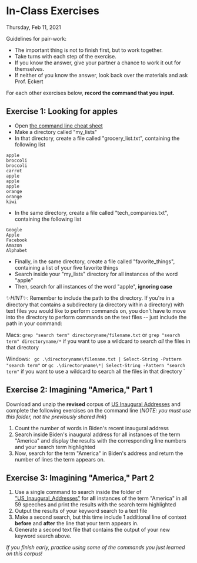 # In-Class Exercises

Thursday, Feb 11, 2021


Guidelines for pair-work:

- The important thing is not to finish first, but to work together. 
- Take turns with each step of the exercise.
- If you know the answer, give your partner a chance to work it out for themselves.
- If neither of you know the answer, look back over the materials and ask Prof. Eckert  

For each other exercises below, **record the command that you input.**

## Exercise 1: Looking for apples

- Open [the command line cheat sheet](https://github.com/sceckert/IntroDHSpring2021/blob/main/_week2/command-line-cheat-sheet.md)
- Make a directory called "my_lists"
-  In that directory, create a file called "grocery_list.txt", containing the following list
```
apple
broccoli
broccoli
carrot
apple
apple
apple
orange
orange
kiwi
```
- In the same directory, create a file called "tech_companies.txt", containing the following list
```
Google
Apple
Facebook
Amazon
Alphabet
```
- Finally, in the same directory, create a file called "favorite_things", containing a list of your five favorite things
- Search inside your "my_lists" directory for all instances of the word "apple"
- Then, search for all instances of the word "apple", **ignoring case**


✨*HINT*✨:
 Remember to include the path to the directory. If you're in a directory that contains a subdirectory (a directory within a directory) with text files you would like to perform commands on, you don't have to move into the directory to perform commands on the text files -- just include the path in your command:

Macs: `grep "search term" directoryname/filename.txt` or `grep "search term" directoryname/*` if you want to use a wildcard to search *all* the files in that directory

Windows: ` gc .\directoryname\filename.txt | Select-String -Pattern "search term"` or  `gc .\directoryname\*| Select-String -Pattern "search term"` if you want to use a wildcard to search all the files in that directory 
`

## Exercise 2: Imagining "America," Part 1

Download and unzip the **revised** corpus of [US Inaugural Addresses](https://github.com/sceckert/IntroDHSpring2021/blob/main/_week2/US_Inaugural_Addresses.zip?raw=true) and complete the following exercises on the command line (*NOTE: you must use this folder, not the previously shared link*)

1. Count the number of words in Biden's recent inaugural address
2. Search inside Biden's inaugural address for all instances of the term "America"  and display the results with the corresponding line numbers and your search term highlighted
3. Now, search for the term "America" in Biden's address and return the number of lines the term appears on.
 
## Exercise 3: Imagining "America," Part 2

1. Use a single command to search inside the folder of ["US_Inaugural_Addresses"](https://github.com/sceckert/IntroDHSpring2021/blob/main/_week2/US_Inaugural_Addresses.zip?raw=true) for **all** instances of the term "America" in all 59 speeches and print the results with the search term highlighted
2. Output the results of your keyword search to a text file
3. Make a second search, but this time include 1 additional line of context **before** and **after** the line that your term appears in.
4. Generate a second text file that contains the output of your new keyword search above.


*If you finish early, practice using some of the commands you just learned on this corpus!* 